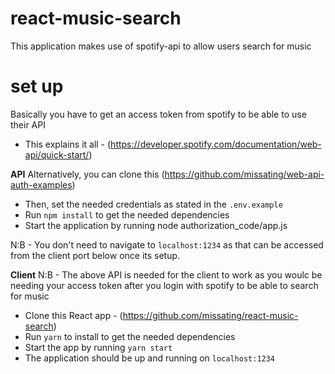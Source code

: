 # react-music-search
This application makes use of spotify-api to allow users search for music

# set up
Basically you have to get an access token from spotify to be able to use their API
- This explains it all - (https://developer.spotify.com/documentation/web-api/quick-start/)

**API**
Alternatively, you can clone this (https://github.com/missating/web-api-auth-examples) 
- Then, set the needed credentials as stated in the `.env.example`
- Run `npm install` to get the needed dependencies
- Start the application by running node authorization_code/app.js

N:B - You don't need to navigate to `localhost:1234` as that can be accessed from the client port below once its setup. 

**Client** 
N:B - The above API is needed for the client to work as you woulc be needing your access token after you login with spotify to be able to search for music
- Clone this React app - (https://github.com/missating/react-music-search)
- Run `yarn` to install to get the needed dependencies
- Start the app by running `yarn start`
- The application should be up and running on `localhost:1234` 